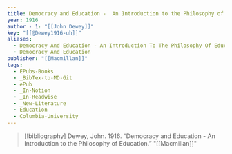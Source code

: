 ```yaml
---
title: Democracy and Education -  An Introduction to the Philosophy of Education
year: 1916
author - 1: "[[John Dewey]]"
key: "[[@Dewey1916-uh]]"
aliases:
  - Democracy And Education - An Introduction To The Philosophy Of Education
  - Democracy And Education
publisher: "[[Macmillan]]"
tags:
  - EPubs-Books
  - _BibTex-to-MD-Git
  - ePub
  - _In-Notion
  - _In-Readwise
  - _New-Literature
  - Education
  - Columbia-University
---
```


> [!bibliography]
> Dewey, John. 1916. “Democracy and Education -  An Introduction to the Philosophy of Education.” "[[Macmillan]]"